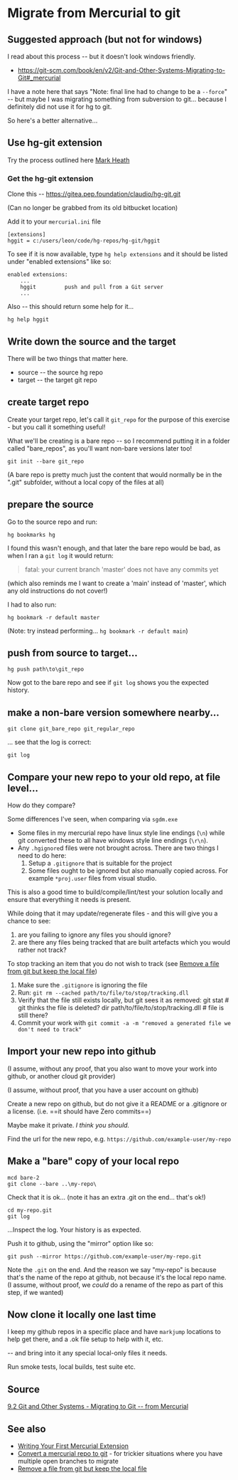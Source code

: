 ﻿# Migrate from Mercurial to git

## Suggested approach (but not for windows)

I read about this process -- but it doesn't look windows friendly.

- https://git-scm.com/book/en/v2/Git-and-Other-Systems-Migrating-to-Git#_mercurial

I have a note here that says "Note: final line had to change to be a `--force`" -- but maybe I was migrating something from subversion to git... because I definitely did not use it for hg to git.

So here's a better alternative...


## Use hg-git extension

Try the process outlined here [Mark Heath](https://markheath.net/post/how-to-convert-mercurial-repository-to)

### Get the hg-git extension

Clone this -- https://gitea.pep.foundation/claudio/hg-git.git

(Can no longer be grabbed from its old bitbucket location)

Add it to your `mercurial.ini` file

	[extensions]
	hggit = c:/users/leon/code/hg-repos/hg-git/hggit

To see if it is now available, type `hg help extensions` and it should be listed under "enabled extensions" like so:

```plaintext
enabled extensions:
	...
	hggit         push and pull from a Git server
	...
```

Also -- this should return some help for it...

	hg help hggit

## Write down the source and the target

There will be two things that matter here.

- source -- the source hg repo
- target -- the target git repo

## create target repo

Create your target repo, let's call it `git_repo` for the purpose of this exercise - but you call it something useful!

What we'll be creating is a bare repo -- so I recommend putting it in a folder called "bare_repos", as you'll want non-bare versions later too!

	git init --bare git_repo

(A bare repo is pretty much just the content that would normally be in the ".git" subfolder, without a local copy of the files at all)

## prepare the source

Go to the source repo and run:

	hg bookmarks hg

I found this wasn't enough, and that later the bare repo would be bad, as when I ran a `git log` it would return:

> fatal: your current branch 'master' does not have any commits yet

(which also reminds me I want to create a 'main' instead of 'master', which any old instructions do not cover!)

I had to also run:

	hg bookmark -r default master

(Note: try instead performing... `hg bookmark -r default main`)



## push from source to target...

	hg push path\to\git_repo


Now got to the bare repo and see if `git log` shows you the expected history.

## make a non-bare version somewhere nearby...

	git clone git_bare_repo git_regular_repo

... see that the log is correct:

	git log



## Compare your new repo to your old repo, at file level...

How do they compare?

Some differences I've seen, when comparing via `sgdm.exe`

- Some files in my mercurial repo have linux style line endings (`\n`) while git converted these to all have windows style line endings (`\r\n`).
- Any `.hgignore`d files were not brought across. There are two things I need to do here:
	1. Setup a `.gitignore` that is suitable for the project
	2. Some files ought to be ignored but also manually copied across. For example `*proj.user` files from visual studio.

This is also a good time to build/compile/lint/test your solution locally and ensure that everything it needs is present.

While doing that it may update/regenerate files - and this will give you a chance to see:

1. are you failing to ignore any files you should ignore?
2. are there any files being tracked that are built artefacts which you would rather not track?


To stop tracking an item that you do not wish to track (see [Remove a file from git but keep the local file](../git/remove_from_git_but_keep_locally.md#quick-version))

1. Make sure the `.gitignore` is ignoring the file
2. Run: `git rm --cached path/to/file/to/stop/tracking.dll`
3. Verify that the file still exists locally, but git sees it as removed:
		git stat # git thinks the file is deleted?
		dir path/to/file/to/stop/tracking.dll # file is still there?
4. Commit your work with `git commit -a -m "removed a generated file we don't need to track"`

## Import your new repo into github

(I assume, without any proof, that you also want to move your work into github, or another cloud git provider)


(I assume, without proof, that you have a user account on github)

Create a new repo on github, but do not give it a README or a .gitignore or a license. (i.e. ==it should have Zero commits==)

Maybe make it private. *I think you should.*

Find the url for the new repo, e.g. `https://github.com/example-user/my-repo`

## Make a "bare" copy of your local repo

	mcd bare-2
	git clone --bare ..\my-repo\

Check that it is ok... (note it has an extra .git on the end... that's ok!)

	cd my-repo.git
	git log

...Inspect the log. Your history is as expected.

Push it to github, using the "mirror" option like so:

	git push --mirror https://github.com/example-user/my-repo.git

Note the `.git` on the end. And the reason we say "my-repo" is because that's the name of the repo at github, not because it's the local repo name. (I assume, without proof, we *could* do a rename of the repo as part of this step, if we wanted)

## Now clone it locally one last time

I keep my github repos in a specific place and have `markjump` locations to help get there, and a .ok file setup to help with it, etc.

-- and bring into it any special local-only files it needs.

Run smoke tests, local builds, test suite etc.

## Source

[9.2 Git and Other Systems - Migrating to Git -- from Mercurial](https://git-scm.com/book/en/v2/Git-and-Other-Systems-Migrating-to-Git#_mercurial)

## See also

- [Writing Your First Mercurial Extension](https://secretgeek.net/mercurial_extensions)
- [Convert a mercurial repo to git](convert_hg_to_git.md) - for trickier situations where you have multiple open branches to migrate
- [Remove a file from git but keep the local file](../git/remove_from_git_but_keep_locally.md#quick-version)